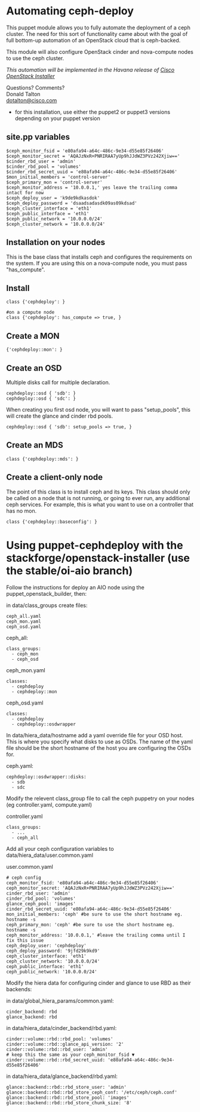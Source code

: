 Automating ceph-deploy
======================

This puppet module allows you to fully automate the deployment of a ceph cluster. The need for this sort of functionality came about with the goal of full bottom-up automation of an OpenStack cloud that is ceph-backed.

This module will also configure OpenStack cinder and nova-compute nodes to use the ceph cluster.

*This automation will be implemented in the Havana release of [Cisco OpenStack Installer](http://docwiki.cisco.com/wiki/OpenStack:Grizzly-Multinode)*

Questions? Comments?  
Donald Talton  
dotalton@cisco.com


* for this installation, use either the puppet2 or puppet3 versions depending on your puppet version


site.pp variables
-----------------

    $ceph_monitor_fsid = 'e80afa94-a64c-486c-9e34-d55e85f26406'
    $ceph_monitor_secret = 'AQAJzNxR+PNRIRAA7yUp9hJJdWZ3PVz242Xjiw=='
    $cinder_rbd_user = 'admin'
    $cinder_rbd_pool = 'volumes'
    $cinder_rbd_secret_uuid = 'e80afa94-a64c-486c-9e34-d55e85f26406'
    $mon_initial_members = 'control-server'
    $ceph_primary_mon = 'control-server'
    $ceph_monitor_address = '10.0.0.1,' yes leave the trailing comma intact for now
    $ceph_deploy_user = 'k9de9kdkasdok'
    $ceph_deploy_password = 'dsaadsadasdk09as09kdsad'
    $ceph_cluster_interface = 'eth1'
    $ceph_public_interface = 'eth1'
    $ceph_public_network = '10.0.0.0/24'
    $ceph_cluster_network = '10.0.0.0/24'


Installation on your nodes
--------------------------

This is the base class that installs ceph and configures the requirements on the system. If you are using this on a nova-compute node, you must pass "has_compute".


Install
-------
    class {'cephdeploy': }

    #on a compute node
    class {'cephdeploy': has_compute => true, }


Create a MON
------------

    {'cephdeploy::mon': }


Create an OSD 
-------------
Multiple disks call for multiple declaration.

    cephdeploy::osd { 'sdb': }
    cephdeploy::osd { 'sdc': }

When creating you first osd node, you will want to pass "setup_pools", this will create the glance and cinder rbd pools.

    cephdeploy::osd { 'sdb': setup_pools => true, }


Create an MDS
-------------
    class {'cephdeploy::mds': }


Create a client-only node
-------------------------

The point of this class is to install ceph and its keys. This class should only be called on a node that is not running, or going to ever run, any additional ceph services. For example, this is what you want to use on a controller that has no mon.

    class {'cephdeploy::baseconfig': }





Using puppet-cephdeploy with the stackforge/openstack-installer (use the stable/oi-aio branch)
===============================================================

Follow the instructions for deploy an AIO node using the puppet_openstack_builder, then:

in data/class_groups create files:
```
ceph_all.yaml
ceph_mon.yaml
ceph_osd.yaml
```

ceph_all:
```
class_groups:
  - ceph_mon
  - ceph_osd
```

ceph_mon.yaml
```
classes:
  - cephdeploy
  - cephdeploy::mon
```

ceph_osd.yaml
```
classes:
  - cephdeploy
  - cephdeploy::osdwrapper
```



In data/hiera_data/hostname add a yaml override file for your OSD host. This is where you specify what disks to use as OSDs. The name of the yaml file should be the short hostname of the host you are configuring the OSDs for.

ceph.yaml:
```
cephdeploy::osdwrapper::disks:
  - sdb
  - sdc
```

Modify the relevent class_group file to call the ceph puppetry on your nodes (eg controller.yaml, compute.yaml)

controller.yaml
```
class_groups:
  - ...
  - ceph_all
```

Add all your ceph configuration variables to data/hiera_data/user.common.yaml

user.common.yaml
```
# ceph config
ceph_monitor_fsid: 'e80afa94-a64c-486c-9e34-d55e85f26406'
ceph_monitor_secret: 'AQAJzNxR+PNRIRAA7yUp9hJJdWZ3PVz242Xjiw=='
cinder_rbd_user: 'admin'
cinder_rbd_pool: 'volumes'
glance_ceph_pool: 'images'
cinder_rbd_secret_uuid: 'e80afa94-a64c-486c-9e34-d55e85f26406'
mon_initial_members: 'ceph' #be sure to use the short hostname eg. hostname -s
ceph_primary_mon: 'ceph' #be sure to use the short hostname eg. hostname -s
ceph_monitor_address: '10.0.0.1,' #leave the trailing comma until I fix this issue
ceph_deploy_user: 'cephdeploy'
ceph_deploy_password: '9jfd29k9kd9'
ceph_cluster_interface: 'eth1'
ceph_cluster_network: '10.0.0.0/24'
ceph_public_interface: 'eth1'
ceph_public_network: '10.0.0.0/24'
```


Modify the hiera data for configuring cinder and glance to use RBD as their backends:


in data/global_hiera_params/common.yaml:
```
cinder_backend: rbd
glance_backend: rbd
```


in data/hiera_data/cinder_backend/rbd.yaml:
```
cinder::volume::rbd::rbd_pool: 'volumes'
cinder::volume::rbd::glance_api_version: '2'
cinder::volume::rbd::rbd_user: 'admin'
# keep this the same as your ceph_monitor_fsid ▼ 
cinder::volume::rbd::rbd_secret_uuid: 'e80afa94-a64c-486c-9e34-d55e85f26406' 
```

in data/hiera_data/glance_backend/rbd.yaml:
```
glance::backend::rbd::rbd_store_user: 'admin'
glance::backend::rbd::rbd_store_ceph_conf: '/etc/ceph/ceph.conf'
glance::backend::rbd::rbd_store_pool: 'images'
glance::backend::rbd::rbd_store_chunk_size: '8'
```



